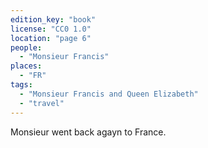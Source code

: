 ```yaml
---
edition_key: "book"
license: "CC0 1.0"
location: "page 6"
people:
  - "Monsieur Francis"
places:
  - "FR"
tags:
  - "Monsieur Francis and Queen Elizabeth"
  - "travel"
---
```

Monsieur went back agayn to France.
